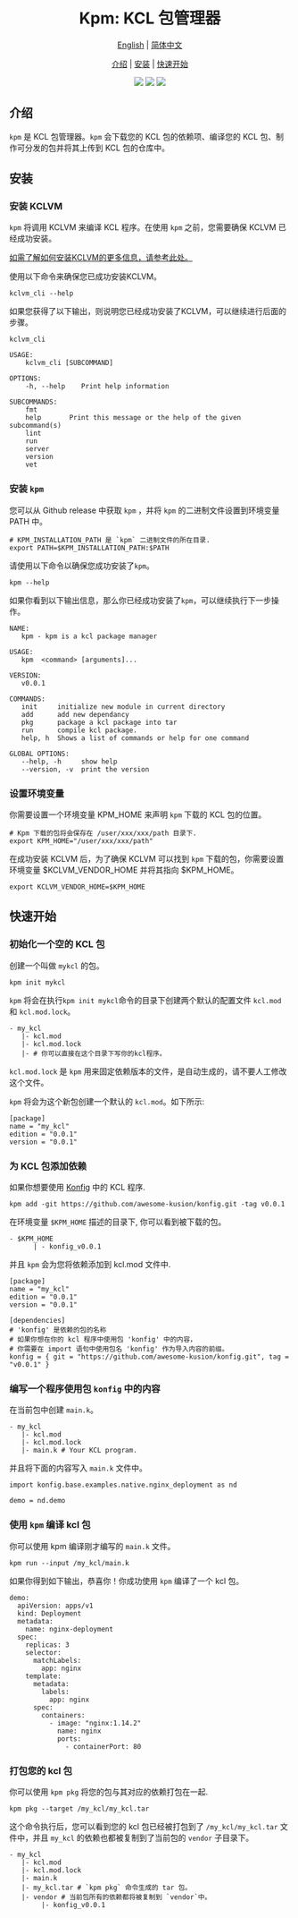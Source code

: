 <h1 align="center">Kpm: KCL 包管理器</h1>

<p align="center">
<a href="./README.md">English</a> | <a href="./README-zh.md">简体中文</a>
</p>
<p align="center">
<a href="#introduction">介绍</a> | <a href="#installation">安装</a> | <a href="#quick-start">快速开始</a>
</p>

<p align="center">
<img src="https://coveralls.io/repos/github/KusionStack/kpm/badge.svg">
<img src="https://img.shields.io/badge/license-Apache--2.0-green">
<img src="https://img.shields.io/badge/PRs-welcome-brightgreen">
</p>

## 介绍

`kpm` 是 KCL 包管理器。`kpm` 会下载您的 KCL 包的依赖项、编译您的 KCL 包、制作可分发的包并将其上传到 KCL 包的仓库中。

## 安装

### 安装 KCLVM

`kpm` 将调用 KCLVM 来编译 KCL 程序。在使用 `kpm` 之前，您需要确保 KCLVM 已经成功安装。

[如需了解如何安装KCLVM的更多信息，请参考此处。](https://kcl-lang.io/docs/user_docs/getting-started/install)

使用以下命令来确保您已成功安装KCLVM。

```shell
kclvm_cli --help
```

如果您获得了以下输出，则说明您已经成功安装了KCLVM，可以继续进行后面的步骤。

```shell
kclvm_cli

USAGE:
    kclvm_cli [SUBCOMMAND]

OPTIONS:
    -h, --help    Print help information

SUBCOMMANDS:
    fmt
    help       Print this message or the help of the given subcommand(s)
    lint
    run
    server
    version
    vet
```

### 安装 `kpm`

您可以从 Github release 中获取 `kpm` ，并将 `kpm` 的二进制文件设置到环境变量 PATH 中。

```shell
# KPM_INSTALLATION_PATH 是 `kpm` 二进制文件的所在目录.
export PATH=$KPM_INSTALLATION_PATH:$PATH  
```

请使用以下命令以确保您成功安装了`kpm`。

```shell
kpm --help
```

如果你看到以下输出信息，那么你已经成功安装了`kpm`，可以继续执行下一步操作。

```shell
NAME:
   kpm - kpm is a kcl package manager

USAGE:
   kpm  <command> [arguments]...

VERSION:
   v0.0.1

COMMANDS:
   init     initialize new module in current directory
   add      add new dependancy
   pkg      package a kcl package into tar
   run      compile kcl package.
   help, h  Shows a list of commands or help for one command

GLOBAL OPTIONS:
   --help, -h     show help
   --version, -v  print the version
```

### 设置环境变量

你需要设置一个环境变量 KPM_HOME 来声明 `kpm` 下载的 KCL 包的位置。

```shell
# Kpm 下载的包将会保存在 /user/xxx/xxx/path 目录下. 
export KPM_HOME="/user/xxx/xxx/path" 
```

在成功安装 KCLVM 后，为了确保 KCLVM 可以找到 `kpm` 下载的包，你需要设置环境变量 $KCLVM_VENDOR_HOME 并将其指向 $KPM_HOME。

```shell
export KCLVM_VENDOR_HOME=$KPM_HOME
```

## 快速开始

### 初始化一个空的 KCL 包

创建一个叫做 `mykcl` 的包。

```shell
kpm init mykcl
```

`kpm` 将会在执行`kpm init mykcl`命令的目录下创建两个默认的配置文件 `kcl.mod` 和 `kcl.mod.lock`。

```shell
- my_kcl
   |- kcl.mod
   |- kcl.mod.lock
   |- # 你可以直接在这个目录下写你的kcl程序。
```

`kcl.mod.lock` 是 `kpm` 用来固定依赖版本的文件，是自动生成的，请不要人工修改这个文件。

`kpm` 将会为这个新包创建一个默认的 `kcl.mod`。如下所示:

```shell
[package]
name = "my_kcl"
edition = "0.0.1"
version = "0.0.1"
```

### 为 KCL 包添加依赖

如果你想要使用 [Konfig](https://github.com/awesome-kusion/konfig.git) 中的 KCL 程序.

```shell
kpm add -git https://github.com/awesome-kusion/konfig.git -tag v0.0.1
```

在环境变量 `$KPM_HOME` 描述的目录下, 你可以看到被下载的包。

```shell
- $KPM_HOME
      | - konfig_v0.0.1
```

并且 `kpm` 会为您将依赖添加到 kcl.mod 文件中.

```shell
[package]
name = "my_kcl"
edition = "0.0.1"
version = "0.0.1"

[dependencies]
# 'konfig' 是依赖的包的名称
# 如果你想在你的 kcl 程序中使用包 'konfig' 中的内容，
# 你需要在 import 语句中使用包名 'konfig' 作为导入内容的前缀。
konfig = { git = "https://github.com/awesome-kusion/konfig.git", tag = "v0.0.1" }
```

### 编写一个程序使用包 `konfig` 中的内容

在当前包中创建 `main.k`。

```shell
- my_kcl
   |- kcl.mod
   |- kcl.mod.lock
   |- main.k # Your KCL program.
```

并且将下面的内容写入 `main.k` 文件中。

```kcl
import konfig.base.examples.native.nginx_deployment as nd

demo = nd.demo
```

### 使用 `kpm` 编译 kcl 包

你可以使用 kpm 编译刚才编写的 `main.k` 文件。

```shell
kpm run --input /my_kcl/main.k
```

如果你得到如下输出，恭喜你！你成功使用 `kpm` 编译了一个 kcl 包。

```shell
demo:
  apiVersion: apps/v1
  kind: Deployment
  metadata:
    name: nginx-deployment
  spec:
    replicas: 3
    selector:
      matchLabels:
        app: nginx
    template:
      metadata:
        labels:
          app: nginx
      spec:
        containers:
          - image: "nginx:1.14.2"
            name: nginx
            ports:
              - containerPort: 80
```

### 打包您的 kcl 包

你可以使用 `kpm pkg` 将您的包与其对应的依赖打包在一起.

```shell
kpm pkg --target /my_kcl/my_kcl.tar
```

这个命令执行后，您可以看到您的 kcl 包已经被打包到了 `/my_kcl/my_kcl.tar` 文件中，并且 `my_kcl` 的依赖也都被复制到了当前包的 `vendor` 子目录下。

```shell
- my_kcl
   |- kcl.mod
   |- kcl.mod.lock
   |- main.k
   |- my_kcl.tar # `kpm pkg` 命令生成的 tar 包。
   |- vendor # 当前包所有的依赖都将被复制到 `vendor`中。 
        |- konfig_v0.0.1
```

